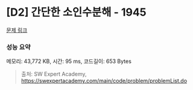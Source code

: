 # [D2] 간단한 소인수분해 - 1945 

[문제 링크](https://swexpertacademy.com/main/code/problem/problemDetail.do?contestProbId=AV5Pl0Q6ANQDFAUq) 

### 성능 요약

메모리: 43,772 KB, 시간: 95 ms, 코드길이: 653 Bytes



> 출처: SW Expert Academy, https://swexpertacademy.com/main/code/problem/problemList.do